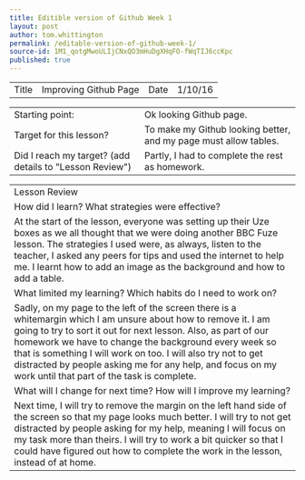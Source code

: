 ```yaml
---
title: Editible version of Github Week 1
layout: post
author: tom.whittington
permalink: /editable-version-of-github-week-1/
source-id: 1M1_qotgMwoULIjCNxQO3mHuDgXHqFO-fWqTIJ6ccKpc
published: true
---
```

<table>
  <tr>
    <td>Title</td>
    <td>Improving Github Page</td>
    <td>Date</td>
    <td>1/10/16</td>
  </tr>
</table>


<table>
  <tr>
    <td>Starting point:</td>
    <td>Ok looking Github page.</td>
  </tr>
  <tr>
    <td>Target for this lesson?</td>
    <td>To make my Github looking better, and my page must allow tables.</td>
  </tr>
  <tr>
    <td>Did I reach my target? 
(add details to "Lesson Review")</td>
    <td>Partly, I had to complete the rest as homework. </td>
  </tr>
</table>


<table>
  <tr>
    <td>Lesson Review</td>
  </tr>
  <tr>
    <td>How did I learn? What strategies were effective? </td>
  </tr>
  <tr>
    <td>At the start of the lesson, everyone was setting up their Uze boxes as we all thought that we were doing another BBC Fuze lesson. The strategies I used were, as always, listen to the teacher, I asked any peers for tips and used the internet to help me. I learnt how to add an image as the background and how to add a table. </td>
  </tr>
  <tr>
    <td>What limited my learning? Which habits do I need to work on? </td>
  </tr>
  <tr>
    <td>Sadly, on my page to the left of the screen there is a whitemargin which I am unsure about how to remove it. I am going to try to sort it out for next lesson. Also, as part of our homework we have to change the background every week so that is something I will work on too. I will also try not to get distracted by people asking me for any help, and focus on my work until that part of the task is complete. 
 </td>
  </tr>
  <tr>
    <td>What will I change for next time? How will I improve my learning?</td>
  </tr>
  <tr>
    <td>Next time, I will try to remove the margin on the left hand side of the screen so that my page looks much better. I will try to not get distracted by people asking for my help, meaning I will focus on my task more than theirs. I will try to work a bit quicker so that I could have figured out how to complete the work in the lesson, instead of at home.</td>
  </tr>
</table>


